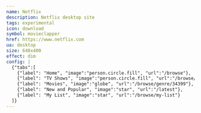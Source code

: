 ```yaml
---
name: Netflix
description: Netflix desktop site
tags: experimental
icon: download 
symbol: movieclapper
href: https://www.netflix.com
ua: desktop
size: 640x400
effect: dim
config: |
  {"tabs":[
    {"label": "Home", "image":"person.circle.fill", "url":"/browse"},
    {"label": "TV Shows", "image":"person.circle.fill", "url":"/browse/genre/83"},
    {"label": "Movies", "image":"globe", "url":"/browse/genre/34399"},
    {"label": "New and Popular", "image":"star", "url":"/latest"},
    {"label": "My List", "image":"star", "url":"/browse/my-list"}
  ]}
---
```

